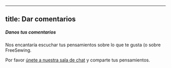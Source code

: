 ***

## title: Dar comentarios

<Note>

##### Danos tus comentarios

Nos encantaría escuchar tus pensamientos sobre lo que te gusta (o sobre FreeSewing.

Por favor [únete a nuestra sala de chat](https://discord.freesewing.org/) y comparte tus pensamientos.

</Note>
